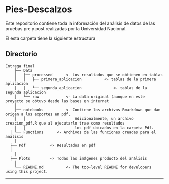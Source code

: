 # Pies-Descalzos

Este repositorio contiene toda la información del análisis de datos de las pruebas pre y post realizadas por la Universidad Nacional. 

El esta carpeta tiene la siguiente estructura

## Directorio

    Entrega final
        ├── Data
        │   ├── processed      <- Los resultados que se obtienen en tablas
        │	│	├── primera_aplicacion     		<- tablas de la primera aplicacion
        │	│	└── segunda_aplicacion            	<- tablas de la segunda aplicacion
        │   └── raw            <- La data original (aunque en este proyecto se obtuvo desde las bases en internet
        │
        ├── notebooks          <- Contiene los archivos Rmarkdown que dan origen a los exportes en pdf,
        │   │                      Adicionalmente, un archivo creacion_pdf.R que al ejecutarlo trae como resultados
        │   │                      los pdf ubicados en la carpeta Pdf.
	  │	└── Functions      <- Archivos de las funciones creadas para el análisis
        │
	  ├── Pdf			<- Resultados en pdf
	  │
        │
	  ├── Plots			<- Todas las imágenes producto del análisis
        │
        └── README.md          <- The top-level README for developers using this project.

---

